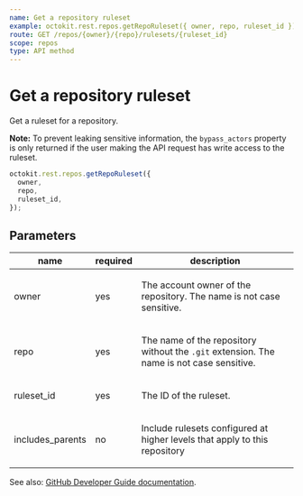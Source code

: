 ```yaml
---
name: Get a repository ruleset
example: octokit.rest.repos.getRepoRuleset({ owner, repo, ruleset_id })
route: GET /repos/{owner}/{repo}/rulesets/{ruleset_id}
scope: repos
type: API method
---
```


# Get a repository ruleset

Get a ruleset for a repository.

**Note:** To prevent leaking sensitive information, the `bypass_actors` property is only returned if the user
making the API request has write access to the ruleset.

```js
octokit.rest.repos.getRepoRuleset({
  owner,
  repo,
  ruleset_id,
});
```

## Parameters

<table>
  <thead>
    <tr>
      <th>name</th>
      <th>required</th>
      <th>description</th>
    </tr>
  </thead>
  <tbody>
    <tr><td>owner</td><td>yes</td><td>

The account owner of the repository. The name is not case sensitive.

</td></tr>
<tr><td>repo</td><td>yes</td><td>

The name of the repository without the `.git` extension. The name is not case sensitive.

</td></tr>
<tr><td>ruleset_id</td><td>yes</td><td>

The ID of the ruleset.

</td></tr>
<tr><td>includes_parents</td><td>no</td><td>

Include rulesets configured at higher levels that apply to this repository

</td></tr>
  </tbody>
</table>

See also: [GitHub Developer Guide documentation](https://docs.github.com/rest/repos/rules#get-a-repository-ruleset).
